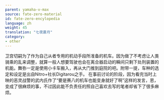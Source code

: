 ```yaml
---
parent: yamaha-v-max
source: fate-zero-material
id: fate-zero-encylopedia
language: zh
weight: 45
translation: "七夜蒼月"
category:
- other
---
```


卫宫切嗣为了作为自己从者专用的机动手段所准备的机车。因为做了不考虑让人类骑乘的乱来调整，就算一般人想要驾驶也会在离合器启动的瞬间只剩下处刑装置的机能。舞弥一定是使用小卡车搬入，再从大门推到庭院的吧。附带一提，车种的选定和设定是出自Nitro+社长Digitarou之手。
在事前讨论的阶段，因为看完当时上映的恶灵战警的武内氏作了“要是赛八的机车也能变身就好了啊”这样的发言，恩，变成了很麻烦的事，不过因此能不负责任的照自己喜欢去写的笔者却省下了很多麻烦。
